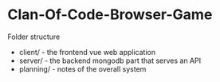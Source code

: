 # Clan-Of-Code-Browser-Game

Folder structure

* client/ - the frontend vue web application
* server/ - the backend mongodb part that serves an API
* planning/ - notes of the overall system



